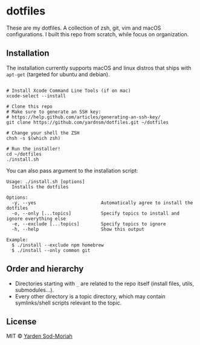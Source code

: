 # dotfiles

These are my dotfiles. A collection of zsh, git, vim and macOS configurations. I built this repo from scratch, while focus on organization.

## Installation

The installation currently supports macOS and linux distros that ships with `apt-get` (targeted for ubuntu and debian).

```console

# Install Xcode Command Line Tools (if on mac)
xcode-select --install

# Clone this repo
# Make sure to generate an SSH key:
# https://help.github.com/articles/generating-an-ssh-key/
git clone https://github.com/yardnsm/dotfiles.git ~/dotfiles

# Change your shell the ZSH
chsh -s $(which zsh)

# Run the installer!
cd ~/dotfiles
./install.sh
```

You can also pass argument to the installation script:

```
Usage: ./install.sh [options]
  Installs the dotfiles

Options:
  -y, --yes                        Automatically agree to install the dotfiles
  -o, --only [...topics]           Specify topics to install and ignore everything else
  -e, --exclude [...topics]        Specify topics to ignore
  -h, --help                       Show this output

Example:
  $ ./install --exclude npm homebrew
  $ ./install --only common git
```

## Order and hierarchy

- Directories starting with `_` are related to the repo itself (install files, utils, submodules...).
- Every other directory is a topic directory, which may contain symlinks/shell scripts relevant to the topic.

## License

MIT © [Yarden Sod-Moriah](http://yardnsm.net/)
